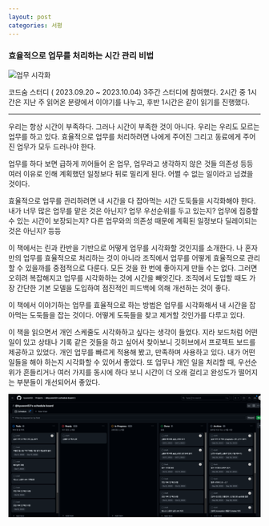 ```yaml
---
layout: post
categories: 서평
---
```

### 효율적으로 업무를 처리하는 시간 관리 비법

![업무 시각화](https://image.yes24.com/goods/86627323/L)

코드숨 스터디 ( 2023.09.20 ~ 2023.10.04) 3주간 스터디에 참여했다. 2시간 중 1시간은 지난 주 읽어온 분량에서 이야기를 나누고, 후반 1시간은 같이 읽기를 진행했다. 

***

우리는 항상 시간이 부족하다. 그러나 시간이 부족한 것이 아니다. 우리는 우리도 모르는 업무를 하고 있다.
효율적으로 업무를 처리하려면 나에게 주어진 그리고 동료에게 주어진 업무가 모두 드러나야 한다.

업무를 하다 보면 급하게 끼어들어 온 업무, 업무라고 생각하지 않은 것들 의존성 등등 여러 이유로 인해 계획했던 일정보다 뒤로 밀리게 된다. 어쩔 수 없는 일이라고 넘겼을 것이다.

효율적으로 업무를 관리하려면 내 시간을 다 잡아먹는 시간 도둑들을 시각화해야 한다. 내가 너무 많은 업무를 맡은 것은 아닌지? 업무 우선순위를 두고 있는지? 업무에 집중할 수 있는 시간이 보장되는지? 다른 업무와의 의존성 때문에 계획된 일정보다 딜레이되는 것은 아닌지? 등등

이 책에서는 린과 칸반을 기반으로 어떻게 업무를 시각화할 것인지를 소개한다. 나 혼자만의 업무를 효율적으로 처리하는 것이 아니라 조직에서 업무를 어떻게 효율적으로 관리할 수 있을까를 중점적으로 다룬다.
모든 것을 한 번에 좋아지게 만들 수는 없다. 그러면 오히려 복잡해지고 업무를 시각화하는 것에 시간을 빼앗긴다. 조직에서 도입할 때도 가장 간단한 기본 모델을 도입하여 점진적인 피드백에 의해 개선하는 것이 좋다. 

이 책에서 이야기하는 업무를 효율적으로 하는 방법은 업무를 시각화해서 내 시간을 잡아먹는 도둑들을 잡는 것이다. 어떻게 도둑들을 찾고 제거할 것인가를 다루고 있다.

이 책을 읽으면서 개인 스케줄도 시각화하고 싶다는 생각이 들었다. 지라 보드처럼 어떤 일이 있고 상태나 기록 같은 것들을 하고 싶어서 찾아보니 깃허브에서 프로젝트 보드를 제공하고 있었다. 개인 업무를 빠르게 적용해 봤고, 만족하며 사용하고 있다. 내가 어떤 일들을 해야 하는지 시각화할 수 있어서 좋았다. 또 업무나 개인 일을 처리할 때, 우선순위가 흔들리거나 여러 가지를 동시에 하다 보니 시간이 더 오래 걸리고 완성도가 떨어지는 부분들이 개선되어서 좋았다. 

![개인 칸반보드](/assets/img/칸반보드.png)
